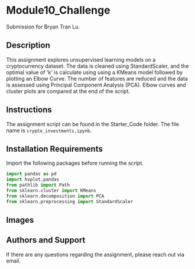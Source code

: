 # Module10_Challenge
Submission for Bryan Tran Lu.

## Description
This assignment explores unsupervised learning models on a cryptocurrency dataset. The data is cleaned using StandardScaler, and the optimal value of 'k' is calculate using using a KMeans model followed by plotting an Elbow Curve. The number of features are reduced and the data is assessed using Principal Component Analysis (PCA). Elbow curves and cluster plots are compared at the end of the script.

## Instructions
The assignment script can be found in the Starter_Code folder. The file name is `crypto_investments.ipynb`.

## Installation Requirements
Import the following packages before running the script.
```python
import pandas as pd
import hvplot.pandas
from pathlib import Path
from sklearn.cluster import KMeans
from sklearn.decomposition import PCA
from sklearn.preprocessing import StandardScaler
```

## Images


## Authors and Support
If there are any questions regarding the assignment, please reach out via email.
